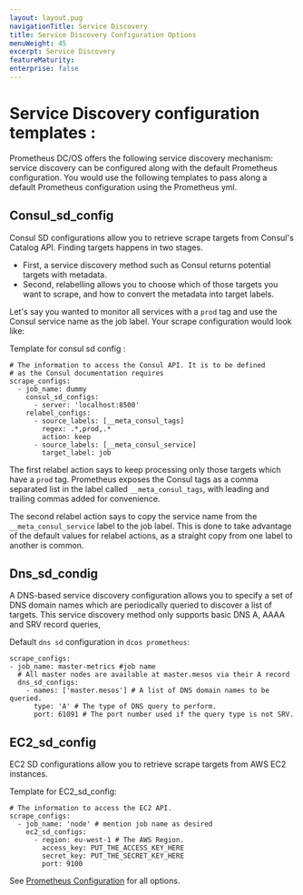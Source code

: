```yaml
---
layout: layout.pug
navigationTitle: Service Discovery
title: Service Discovery Configuration Options
menuWeight: 45
excerpt: Service Discovery
featureMaturity:
enterprise: false
---
```


# Service Discovery configuration templates :
Prometheus DC/OS offers the following service discovery mechanism: service discovery can be configured along with the default Prometheus configuration. You would use the following templates to pass along a default Prometheus configuration using the Prometheus yml.   

## Consul_sd_config

Consul SD configurations allow you to retrieve scrape targets from Consul's Catalog API. Finding targets happens in two stages.

- First, a service discovery method such as Consul returns potential targets with metadata.
- Second, relabelling allows you to choose which of those targets you want to scrape, and how to convert the metadata into target labels.

Let's say you wanted to monitor all services with a `prod` tag and use the Consul service name as the job label. Your scrape configuration would look like:

Template for consul sd config :

```
# The information to access the Consul API. It is to be defined
# as the Consul documentation requires
scrape_configs:
  - job_name: dummy
    consul_sd_configs:
      - server: 'localhost:8500'
    relabel_configs:
      - source_labels: [__meta_consul_tags]
        regex: .*,prod,.*
        action: keep
      - source_labels: [__meta_consul_service]
        target_label: job

```
The first relabel action says to keep processing only those targets which have a `prod` tag. Prometheus exposes the Consul tags as a comma separated list in the label called `__meta_consul_tags`, with leading and trailing commas added for convenience.

The second relabel action says to copy the service name from the `__meta_consul_service` label to the job label. This is done to take advantage of the default values for relabel actions, as a straight copy from one label to another is common.

## Dns_sd_condig

A DNS-based service discovery configuration allows you to specify a set of DNS domain names which are periodically queried to discover a list of targets. This service discovery method only supports basic DNS A, AAAA and SRV record queries,

Default `dns sd` configuration in `dcos prometheus`:

```
scrape_configs:
- job_name: master-metrics #job name
  # All master nodes are available at master.mesos via their A record
  dns_sd_configs:
    - names: ['master.mesos'] # A list of DNS domain names to be queried.
      type: 'A' # The type of DNS query to perform.
      port: 61091 # The port number used if the query type is not SRV.
```

## EC2_sd_config

EC2 SD configurations allow you to retrieve scrape targets from AWS EC2 instances.

Template for EC2_sd_config:

```
# The information to access the EC2 API.
scrape_configs:
  - job_name: 'node' # mention job name as desired
    ec2_sd_configs:
      - region: eu-west-1 # The AWS Region.
        access_key: PUT_THE_ACCESS_KEY_HERE
        secret_key: PUT_THE_SECRET_KEY_HERE
        port: 9100

```


See [Prometheus Configuration](https://prometheus.io/docs/prometheus/latest/configuration/configuration/) for all options.
